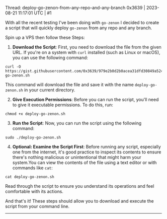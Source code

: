 Thread: deploy-go-zenon-from-any-repo-and-any-branch
0x3639 | 2023-08-21 11:17:01 UTC | #1

With all the recent testing I've been doing with `go-zenon` I decided to create a script that will quickly deploy `go-zenon` from any repo and any branch.  

Spin up a VPS then follow these Steps:

1. **Download the Script**: First, you need to download the file from the given URL. If you're on a system with `curl` installed (such as Linux or macOS), you can use the following command:

```
curl -O https://gist.githubusercontent.com/0x3639/979e2b0d2b0acea31dfd30849a524d4a/raw/033043a02103602cf7bfa47e9abfb79286c767c2/deploy-go-zenon.sh
```
This command will download the file and save it with the name `deploy-go-zenon.sh` in your current directory.

2. **Give Execution Permissions**: Before you can run the script, you'll need to give it executable permissions. To do this, run:

```
chmod +x deploy-go-zenon.sh
```

3. **Run the Script**: Now, you can run the script using the following command:

```
sudo ./deploy-go-zenon.sh
```

4. **Optional: Examine the Script First**: Before running any script, especially one from the internet, it's good practice to inspect its contents to ensure there's nothing malicious or unintentional that might harm your system.You can view the contents of the file using a text editor or with commands like `cat`:

```
cat deploy-go-zenon.sh
```

Read through the script to ensure you understand its operations and feel comfortable with its actions.

And that's it! These steps should allow you to download and execute the script from your command line.

-------------------------

